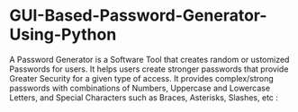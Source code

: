 # GUI-Based-Password-Generator-Using-Python
A Password Generator is a Software Tool that creates random or ustomized Passwords for users.
It helps users create stronger passwords that provide Greater Security for a given type of access.
It provides complex/strong passwords with combinations of Numbers, Uppercase and Lowercase Letters,
and Special Characters such as Braces, Asterisks, Slashes, etc :
